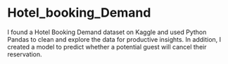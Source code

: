 # Hotel_booking_Demand
I found a Hotel Booking Demand dataset on Kaggle and used Python Pandas to clean and explore the data for productive insights. In addition, I created a model to predict whether a potential guest will cancel their reservation.
